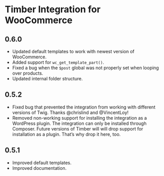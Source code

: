 # Timber Integration for WooCommerce

## 0.6.0

- Updated default templates to work with newest version of WooCommerce.
- Added support for `wc_get_template_part()`.
- Fixed a bug when the `$post` global was not properly set when looping over products.
- Updated internal folder structure.

## 0.5.2

- Fixed bug that prevented the integration from working with different versions of Twig. Thanks @chrislind and @VincentLoy!
- Removed non-working support for installing the integration as a WordPress plugin. The integration can only be installed through Composer. Future versions of Timber will will drop support for installation as a plugin. That’s why drop it here, too.

## 0.5.1

- Improved default templates.
- Improved documentation.
